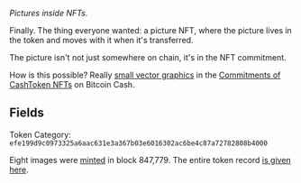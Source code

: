 *Pictures inside NFTs.*

<script type="module" src="https://unpkg.com/icon-hvif"></script>

Finally. The thing everyone wanted: a picture NFT, where the picture lives in the token and moves with it when it's transferred.

The picture isn't not just somewhere on chain, it's in the NFT commitment.

How is this possible? Really [small vector graphics](https://bitcoincashresearch.org/t/experimenting-with-icons-in-op-returns/1307/3) in the [Commitments of CashToken NFTs](https://cashtokens.org/docs/spec/chip#transaction-output-data-model) on Bitcoin Cash.

## Fields

Token Category: `efe199d9c0973325a6aac631e3a367b03e6016302ac6be4c87a72782808b4000` 

Eight images were [minted](https://explorer.salemkode.com/tx/fad8a012b20d299fd7773ad3acdb9950f8b28f3ee8afd219997223245b7e8058) in block 847,779. The entire token record [is given here](https://explorer.salemkode.com/token/efe199d9c0973325a6aac631e3a367b03e6016302ac6be4c87a72782808b4000). 


<div style="display: flex; gap: 80px 80px; flex-wrap: wrap;">
    <div style="display: flex; justify-content: space-evenly;">
        <icon-hvif data="6e636966010200040381163e11bbc10505ffffeaea010a046060602020202060010a00010000" size=400  />
    </div>
    <div style="display: flex; justify-content: space-evenly;">
        <icon-hvif data="6e636966010200040258163e11ffffaa00010a046060602020202060010a00010000" size=400  />
    </div>
    <div style="display: flex; justify-content: space-evenly;">
        <icon-hvif data="6e63696601020004028751aa29ff3ab875010a046060602020202060010a00010000" size=400  />
    </div>
    <div style="display: flex; justify-content: space-evenly;">
        <icon-hvif data="6e6369660102010402fd2ef36e0064fc6e010a046060602020202060010a00010000" size=400  />
    </div>
</div>